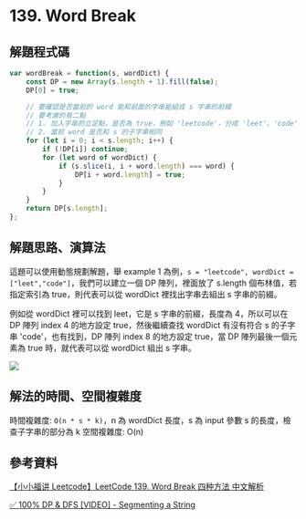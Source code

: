 # 139. Word Break

## 解題程式碼

```javascript
var wordBreak = function(s, wordDict) {
    const DP = new Array(s.length + 1).fill(false);
    DP[0] = true;

    // 要確認是否當前的 word 能和前面的字串能組成 s 字串的前綴
    // 要考慮的有二點
    // 1. 加入字串的立足點，是否為 true，例如 'leetcode'，分成 'leet'、'code'，那 i = 4 為 true，這個前提下，加上 code 後，i = 8 才成立 
    // 2. 當前 word 是否和 s 的子字串相同
    for (let i = 0; i < s.length; i++) {
        if (!DP[i]) continue;
        for (let word of wordDict) {
            if (s.slice(i, i + word.length) === word) {
                DP[i + word.length] = true;
            }
        }
    }
    return DP[s.length];
};
```

## 解題思路、演算法

這題可以使用動態規劃解題，舉 example 1 為例，`s = "leetcode", wordDict = ["leet","code"]`，我們可以建立一個 DP 陣列，裡面放了 s.length 個布林值，若指定索引為 true，則代表可以從 wordDict 裡找出字串去組出 s 字串的前綴。

例如從 wordDict 裡可以找到 leet，它是 s 字串的前綴，長度為 4，所以可以在 DP 陣列 index 4 的地方設定 true，然後繼續查找 wordDict 有沒有符合 s 的子字串 'code'，也有找到，DP 陣列 index 8 的地方設定 true，當 DP 陣列最後一個元素為 true 時，就代表可以從 wordDict 組出 s 字串。

![](https://upload.cc/i1/2024/01/31/wdeOG4.png)

## 解法的時間、空間複雜度

時間複雜度: `O(n * s * k)`，n 為 wordDict 長度，s 為 input 參數 s 的長度，檢查子字串的部分為 k
空間複雜度: O(n)

## 參考資料

[【小小福讲 Leetcode】LeetCode 139. Word Break 四种方法 中文解析](https://youtu.be/5_T7ihU-zdo?si=LnG6UbM2eoEfY9A_&t=918)

[✅ 100% DP & DFS [VIDEO] - Segmenting a String](https://leetcode.com/problems/word-break/solutions/3860456/100-dp-dfs-video-segmenting-a-string/)
